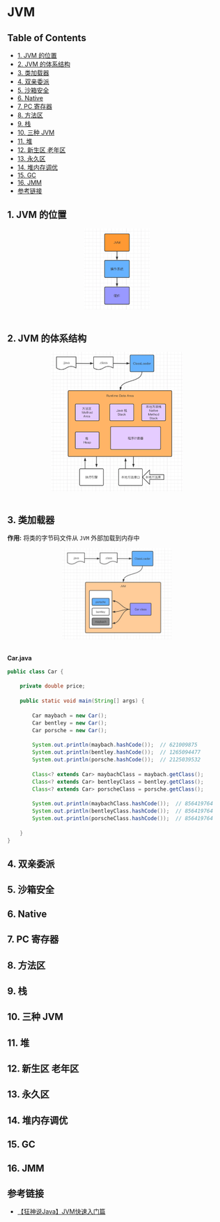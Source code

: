 # JVM

Table of Contents
-----------------

* [1. JVM 的位置](#1-jvm-的位置)
* [2. JVM 的体系结构](#2-jvm-的体系结构)
* [3. 类加载器](#3-类加载器)
* [4. 双亲委派](#4-双亲委派)
* [5. 沙箱安全](#5-沙箱安全)
* [6. Native](#6-native)
* [7. PC 寄存器](#7-pc-寄存器)
* [8. 方法区](#8-方法区)
* [9. 栈](#9-栈)
* [10. 三种 JVM](#10-三种-jvm)
* [11. 堆](#11-堆)
* [12. 新生区 老年区](#12-新生区-老年区)
* [13. 永久区](#13-永久区)
* [14. 堆内存调优](#14-堆内存调优)
* [15. GC](#15-gc)
* [16. JMM](#16-jmm)
* [参考链接](#参考链接)

## 1. JVM 的位置

<div align="center"> <img src="image-20201202162828154.png" width="30%"/> </div><br>



 



## 2. JVM 的体系结构

<div align="center"> <img src="image-20201202164425125.png" width="60%"/> </div><br>





## 3. 类加载器

**作用:** 将类的字节码文件从 `JVM` 外部加载到内存中

<div align="center"> <img src="image-20201202175525446.png" width="50%"/> </div><br>

**Car.java**


```java
public class Car {

    private double price;

    public static void main(String[] args) {

        Car maybach = new Car();
        Car bentley = new Car();
        Car porsche = new Car();

        System.out.println(maybach.hashCode());  // 621009875
        System.out.println(bentley.hashCode());  // 1265094477
        System.out.println(porsche.hashCode());  // 2125039532

        Class<? extends Car> maybachClass = maybach.getClass();
        Class<? extends Car> bentleyClass = bentley.getClass();
        Class<? extends Car> porscheClass = porsche.getClass();

        System.out.println(maybachClass.hashCode());  // 856419764
        System.out.println(bentleyClass.hashCode());  // 856419764
        System.out.println(porscheClass.hashCode());  // 856419764

    }
}
```



## 4. 双亲委派

## 5. 沙箱安全

## 6. Native

## 7. PC 寄存器

## 8. 方法区

## 9. 栈

## 10. 三种 JVM

## 11. 堆

## 12. 新生区 老年区

## 13. 永久区

## 14. 堆内存调优

## 15. GC

## 16. JMM



## 参考链接

- [【狂神说Java】JVM快速入门篇](https://www.bilibili.com/video/BV1iJ411d7jS)